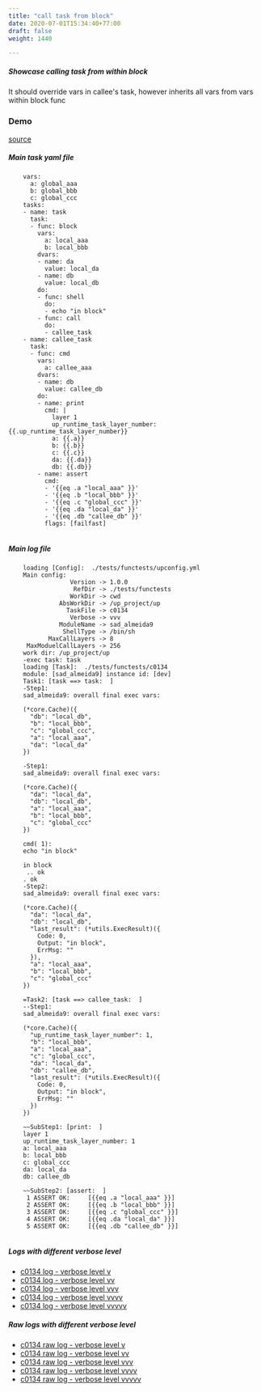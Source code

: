 ```yaml
---
title: "call task from block"
date: 2020-07-01T15:34:40+77:00
draft: false
weight: 1440

---
```


##### Showcase calling task from within block

It should override vars in callee's task, however inherits all vars from vars within block func


### Demo








[source](https://github.com/upcmd/up/blob/master/tests/functests/c0134.yml)

##### Main task yaml file
```
    vars:
      a: global_aaa
      b: global_bbb
      c: global_ccc
    tasks:
    - name: task
      task:
      - func: block
        vars:
          a: local_aaa
          b: local_bbb
        dvars:
        - name: da
          value: local_da
        - name: db
          value: local_db
        do:
        - func: shell
          do:
          - echo "in block"
        - func: call
          do:
          - callee_task
    - name: callee_task
      task:
      - func: cmd
        vars:
          a: callee_aaa
        dvars:
        - name: db
          value: callee_db
        do:
        - name: print
          cmd: |
            layer 1
            up_runtime_task_layer_number: {{.up_runtime_task_layer_number}}
            a: {{.a}}
            b: {{.b}}
            c: {{.c}}
            da: {{.da}}
            db: {{.db}}
        - name: assert
          cmd:
          - '{{eq .a "local_aaa" }}'
          - '{{eq .b "local_bbb" }}'
          - '{{eq .c "global_ccc" }}'
          - '{{eq .da "local_da" }}'
          - '{{eq .db "callee_db" }}'
          flags: [failfast]
    
```
##### Main log file
```
    loading [Config]:  ./tests/functests/upconfig.yml
    Main config:
                 Version -> 1.0.0
                  RefDir -> ./tests/functests
                 WorkDir -> cwd
              AbsWorkDir -> /up_project/up
                TaskFile -> c0134
                 Verbose -> vvv
              ModuleName -> sad_almeida9
               ShellType -> /bin/sh
           MaxCallLayers -> 8
     MaxModuelCallLayers -> 256
    work dir: /up_project/up
    -exec task: task
    loading [Task]:  ./tests/functests/c0134
    module: [sad_almeida9] instance id: [dev]
    Task1: [task ==> task:  ]
    -Step1:
    sad_almeida9: overall final exec vars:
    
    (*core.Cache)({
      "db": "local_db",
      "b": "local_bbb",
      "c": "global_ccc",
      "a": "local_aaa",
      "da": "local_da"
    })
    
    -Step1:
    sad_almeida9: overall final exec vars:
    
    (*core.Cache)({
      "da": "local_da",
      "db": "local_db",
      "a": "local_aaa",
      "b": "local_bbb",
      "c": "global_ccc"
    })
    
    cmd( 1):
    echo "in block"
    
    in block
     .. ok
    . ok
    -Step2:
    sad_almeida9: overall final exec vars:
    
    (*core.Cache)({
      "da": "local_da",
      "db": "local_db",
      "last_result": (*utils.ExecResult)({
        Code: 0,
        Output: "in block",
        ErrMsg: ""
      }),
      "a": "local_aaa",
      "b": "local_bbb",
      "c": "global_ccc"
    })
    
    =Task2: [task ==> callee_task:  ]
    --Step1:
    sad_almeida9: overall final exec vars:
    
    (*core.Cache)({
      "up_runtime_task_layer_number": 1,
      "b": "local_bbb",
      "a": "local_aaa",
      "c": "global_ccc",
      "da": "local_da",
      "db": "callee_db",
      "last_result": (*utils.ExecResult)({
        Code: 0,
        Output: "in block",
        ErrMsg: ""
      })
    })
    
    ~~SubStep1: [print:  ]
    layer 1
    up_runtime_task_layer_number: 1
    a: local_aaa
    b: local_bbb
    c: global_ccc
    da: local_da
    db: callee_db
    
    ~~SubStep2: [assert:  ]
     1 ASSERT OK:     [{{eq .a "local_aaa" }}]
     2 ASSERT OK:     [{{eq .b "local_bbb" }}]
     3 ASSERT OK:     [{{eq .c "global_ccc" }}]
     4 ASSERT OK:     [{{eq .da "local_da" }}]
     5 ASSERT OK:     [{{eq .db "callee_db" }}]
    
```


##### Logs with different verbose level
* [c0134 log - verbose level v](../../logs/c0134_v)
* [c0134 log - verbose level vv](../../logs/c0134_vv)
* [c0134 log - verbose level vvv](../../logs/c0134_vvvv)
* [c0134 log - verbose level vvvv](../../logs/c0134_vvvv)
* [c0134 log - verbose level vvvvv](../../logs/c0134_vvvvv)

##### Raw logs with different verbose level
* [c0134 raw log - verbose level v](../../reflogs/c0134_v.log)
* [c0134 raw log - verbose level vv](../../reflogs/c0134_vv.log)
* [c0134 raw log - verbose level vvv](../../reflogs/c0134_vvv.log)
* [c0134 raw log - verbose level vvvv](../../reflogs/c0134_vvvv.log)
* [c0134 raw log - verbose level vvvvv](../../reflogs/c0134_vvvvv.log)







